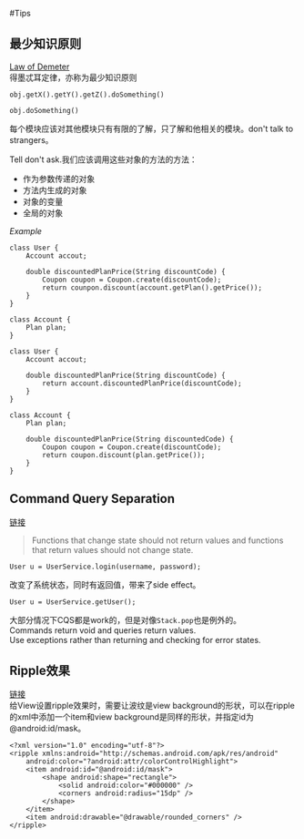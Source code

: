 #Tips
## 最少知识原则
[Law of Demeter](https://hackernoon.com/object-oriented-tricks-2-law-of-demeter-4ecc9becad85)  
得墨忒耳定律，亦称为最少知识原则  

```
obj.getX().getY().getZ().doSomething()
	
obj.doSomething()
```
每个模块应该对其他模块只有有限的了解，只了解和他相关的模块。don't talk to strangers。  

Tell don't ask.我们应该调用这些对象的方法的方法：

* 作为参数传递的对象
* 方法内生成的对象
* 对象的变量
* 全局的对象

*Example*

```
class User {
	Account accout;
	
	double discountedPlanPrice(String discountCode) {
		Coupon coupon = Coupon.create(discountCode);
		return counpon.discount(account.getPlan().getPrice());
	}
}
	
class Account {
	Plan plan;
}
```
```
class User {
	Account accout;
	
	double discountedPlanPrice(String discountCode) {
		return account.discountedPlanPrice(discountCode);
	}
}
	
class Account {
	Plan plan;
	
	double discountedPlanPrice(String discountedCode) {
		Coupon coupon = Coupon.create(discountCode);
		return coupon.discount(plan.getPrice());
	}
}
```

## Command Query Separation
[链接](https://hackernoon.com/oo-tricks-the-art-of-command-query-separation-9343e50a3de0)
> Functions that change state should not return values and functions that return values should not change state.

```
User u = UserService.login(username, password);
```
改变了系统状态，同时有返回值，带来了side effect。
```
User u = UserService.getUser();
```
大部分情况下CQS都是work的，但是对像`Stack.pop`也是例外的。  
Commands return void and queries return values.  
Use exceptions rather than returning and checking for error states.


## Ripple效果
[链接](http://michaelevans.org/blog/2015/05/07/android-ripples-with-rounded-corners/)  
给View设置ripple效果时，需要让波纹是view background的形状，可以在ripple的xml中添加一个item和view background是同样的形状，并指定id为@android:id/mask。

```
<?xml version="1.0" encoding="utf-8"?>
<ripple xmlns:android="http://schemas.android.com/apk/res/android"
    android:color="?android:attr/colorControlHighlight">
    <item android:id="@android:id/mask">
        <shape android:shape="rectangle">
            <solid android:color="#000000" />
            <corners android:radius="15dp" />
        </shape>
    </item>
    <item android:drawable="@drawable/rounded_corners" />
</ripple>
```
